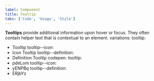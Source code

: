 ```yaml
---
label: Component
title: Tooltip
tabs: ['Code', 'Usage', 'Style']
---
```


<page-intro>**Tooltips** provide additional information upon hover or focus. They often contain helper text that is contextual to an element.</page-intro>
variations:
  tooltip:
  - Tooltip
  tooltip--icon:
  - Icon Tooltip
  tooltip--definition:
  - Definition Tooltip
codepen:
  tooltip:
  - pdeLom
  tooltip--icon:
  - yENPBq
  tooltip--definition:
  - ERjbYz

